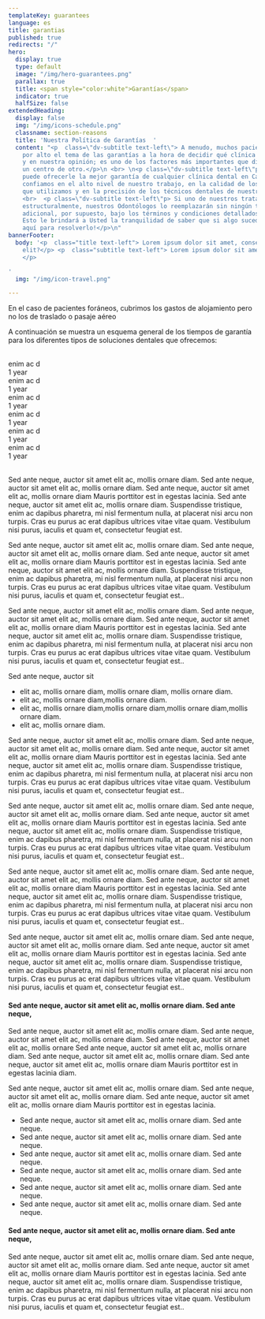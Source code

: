 ```yaml
---
templateKey: guarantees
language: es
title: garantias
published: true
redirects: "/"
hero:
  display: true
  type: default
  image: "/img/hero-guarantees.png"
  parallax: true
  title: <span style="color:white">Garantías</span>
  indicator: true
  halfSize: false
extendedHeading:
  display: false
  img: "/img/icons-schedule.png"
  classname: section-reasons
  title: 'Nuestra Política de Garantías  '
  content: "<p  class=\"dv-subtitle text-left\"> A menudo, muchos pacientes pasan
    por alto el tema de las garantías a la hora de decidir qué clínica dental elegir,
    y en nuestra opinión; es uno de los factores más importantes que diferencian a
    un centro de otro.</p>\n <br> \n<p class=\"dv-subtitle text-left\"p> DENTAL VIP
    puede ofrecerle la mejor garantía de cualquier clínica dental en Caracas porque
    confiamos en el alto nivel de nuestro trabajo, en la calidad de los materiales
    que utilizamos y en la precisión de los técnicos dentales de nuestro laboratorio.</p>
    <br>  <p class=\"dv-subtitle text-left\"p> Si uno de nuestros tratamientos falla
    estructuralmente, nuestros Odontólogos lo reemplazarán sin ningún tipo de costo
    adicional, por supuesto, bajo los términos y condiciones detallados a continuación.
    Esto le brindará a Usted la tranquilidad de saber que si algo sucede, ¡estaremos
    aquí para resolverlo!</p>\n"
bannerFooter:
  body: '<p  class="title text-left"> Lorem ipsum dolor sit amet, consectetur adipiscing
    elit?</p> <p  class="subtitle text-left"> Lorem ipsum dolor sit amet, <b>Nullam</b>
    </p>

'
  img: "/img/icon-travel.png"

---
```

<div class="green message">
En el caso de pacientes foráneos, cubrimos los gastos de alojamiento pero no los de traslado o pasaje aéreo
</div>
<p>
A continuación se muestra un esquema general de los tiempos de garantía para los diferentes tipos de soluciones dentales que ofrecemos:
</p>
<br>
<div class="percentaje">
<div class="progress-bar">
<span class="progress-bar-fill" style="width: 80%;"></span>
</div>
<div class="title">enim ac d</div>
<div class="time">1 year</div>
</div>
<div class="percentaje">
<div class="progress-bar">
<span class="progress-bar-fill" style="width: 80%;"></span>
</div>
<div class="title">enim ac d</div>
<div class="time">1 year</div>
</div>
<div class="percentaje">
<div class="progress-bar">
<span class="progress-bar-fill" style="width: 80%;"></span>
</div>
<div class="title">enim ac d</div>
<div class="time">1 year</div>
</div>
<div class="percentaje">
<div class="progress-bar">
<span class="progress-bar-fill" style="width: 80%;"></span>
</div>
<div class="title">enim ac d</div>
<div class="time">1 year</div>
</div>
<div class="percentaje">
<div class="progress-bar">
<span class="progress-bar-fill" style="width: 80%;"></span>
</div>
<div class="title">enim ac d</div>
<div class="time">1 year</div>
</div>
<div class="percentaje">
<div class="progress-bar">
<span class="progress-bar-fill" style="width: 80%;"></span>
</div>
<div class="title">enim ac d</div>
<div class="time">1 year</div>
</div>
<br>
<p>
Sed ante neque, auctor sit amet elit ac, mollis ornare diam. Sed ante neque,
auctor sit amet elit ac, mollis ornare diam. Sed ante neque, auctor sit amet
elit ac, mollis ornare diam Mauris porttitor est in egestas lacinia. Sed ante neque, auctor sit amet elit ac, mollis ornare diam. Suspendisse tristique, enim ac dapibus pharetra, mi nisl fermentum nulla, at placerat nisi arcu non turpis. Cras eu purus ac erat dapibus ultrices vitae vitae quam. Vestibulum nisi purus, iaculis et quam et, consectetur feugiat est.
</p>
<p>
Sed ante neque, auctor sit amet elit ac, mollis ornare diam. Sed ante neque,
auctor sit amet elit ac, mollis ornare diam. Sed ante neque, auctor sit amet
elit ac, mollis ornare diam Mauris porttitor est in egestas lacinia. Sed ante neque, auctor sit amet elit ac, mollis ornare diam. Suspendisse tristique, enim ac dapibus pharetra, mi nisl fermentum nulla, at placerat nisi arcu non turpis. Cras eu purus ac erat dapibus ultrices vitae vitae quam. Vestibulum nisi purus, iaculis et quam et, consectetur feugiat est..
</p>
<p>
Sed ante neque, auctor sit amet elit ac, mollis ornare diam. Sed ante neque,
auctor sit amet elit ac, mollis ornare diam. Sed ante neque, auctor sit amet
elit ac, mollis ornare diam Mauris porttitor est in egestas lacinia. Sed ante neque, auctor sit amet elit ac, mollis ornare diam. Suspendisse tristique, enim ac dapibus pharetra, mi nisl fermentum nulla, at placerat nisi arcu non turpis. Cras eu purus ac erat dapibus ultrices vitae vitae quam. Vestibulum nisi purus, iaculis et quam et, consectetur feugiat est..
</p>
<div class="message red">
Sed ante neque, auctor sit
<ul>
<li>elit ac, mollis ornare diam, mollis ornare diam, mollis ornare diam.</li>
<li>elit ac, mollis ornare diam,mollis ornare diam.</li>
<li>elit ac, mollis ornare diam,mollis ornare diam,mollis ornare diam,mollis ornare diam.</li>
<li>elit ac, mollis ornare diam.</li>
</ul>
</div>
<p>
Sed ante neque, auctor sit amet elit ac, mollis ornare diam. Sed ante neque,
auctor sit amet elit ac, mollis ornare diam. Sed ante neque, auctor sit amet
elit ac, mollis ornare diam Mauris porttitor est in egestas lacinia. Sed ante neque, auctor sit amet elit ac, mollis ornare diam. Suspendisse tristique, enim ac dapibus pharetra, mi nisl fermentum nulla, at placerat nisi arcu non turpis. Cras eu purus ac erat dapibus ultrices vitae vitae quam. Vestibulum nisi purus, iaculis et quam et, consectetur feugiat est..
</p>
<p>
Sed ante neque, auctor sit amet elit ac, mollis ornare diam. Sed ante neque,
auctor sit amet elit ac, mollis ornare diam. Sed ante neque, auctor sit amet
elit ac, mollis ornare diam Mauris porttitor est in egestas lacinia. Sed ante neque, auctor sit amet elit ac, mollis ornare diam. Suspendisse tristique, enim ac dapibus pharetra, mi nisl fermentum nulla, at placerat nisi arcu non turpis. Cras eu purus ac erat dapibus ultrices vitae vitae quam. Vestibulum nisi purus, iaculis et quam et, consectetur feugiat est..
</p>
<p>
Sed ante neque, auctor sit amet elit ac, mollis ornare diam. Sed ante neque,
auctor sit amet elit ac, mollis ornare diam. Sed ante neque, auctor sit amet
elit ac, mollis ornare diam Mauris porttitor est in egestas lacinia. Sed ante neque, auctor sit amet elit ac, mollis ornare diam. Suspendisse tristique, enim ac dapibus pharetra, mi nisl fermentum nulla, at placerat nisi arcu non turpis. Cras eu purus ac erat dapibus ultrices vitae vitae quam. Vestibulum nisi purus, iaculis et quam et, consectetur feugiat est..
</p>
<p>
Sed ante neque, auctor sit amet elit ac, mollis ornare diam. Sed ante neque,
auctor sit amet elit ac, mollis ornare diam. Sed ante neque, auctor sit amet
elit ac, mollis ornare diam Mauris porttitor est in egestas lacinia. Sed ante neque, auctor sit amet elit ac, mollis ornare diam. Suspendisse tristique, enim ac dapibus pharetra, mi nisl fermentum nulla, at placerat nisi arcu non turpis. Cras eu purus ac erat dapibus ultrices vitae vitae quam. Vestibulum nisi purus, iaculis et quam et, consectetur feugiat est..
</p>
<h4>
Sed ante neque, auctor sit amet elit ac, mollis ornare diam. Sed ante neque,
</h4>
<p>
Sed ante neque, auctor sit amet elit ac, mollis ornare diam. Sed ante neque,
auctor sit amet elit ac, mollis ornare diam. Sed ante neque, auctor sit amet
elit ac, mollis ornare Sed ante neque, auctor sit amet elit ac, mollis ornare diam. Sed ante neque,
auctor sit amet elit ac, mollis ornare diam. Sed ante neque, auctor sit amet
elit ac, mollis ornare diam Mauris porttitor est in egestas lacinia diam.
</p>
<p>
Sed ante neque, auctor sit amet elit ac, mollis ornare diam. Sed ante neque,
auctor sit amet elit ac, mollis ornare diam. Sed ante neque, auctor sit amet
elit ac, mollis ornare diam Mauris porttitor est in egestas lacinia.
</p>
<ul class="check-list">
<li>
<i class="icon-check circle"></i> Sed ante neque, auctor sit amet elit ac,
mollis ornare diam. Sed ante neque.
</li>
<li>
<i class="icon-check circle"></i> Sed ante neque, auctor sit amet elit ac,
mollis ornare diam. Sed ante neque.
</li>
<li>
<i class="icon-check circle"></i> Sed ante neque, auctor sit amet elit ac,
mollis ornare diam. Sed ante neque.
</li>
<li>
<i class="icon-check circle"></i> Sed ante neque, auctor sit amet elit ac,
mollis ornare diam. Sed ante neque.
</li>
<li>
<i class="icon-check circle"></i> Sed ante neque, auctor sit amet elit ac,
mollis ornare diam. Sed ante neque.
</li>
<li>
<i class="icon-check circle"></i> Sed ante neque, auctor sit amet elit ac,
mollis ornare diam. Sed ante neque.
</li>
</ul>
<h4>
Sed ante neque, auctor sit amet elit ac, mollis ornare diam. Sed ante neque,
</h4>
<p>
Sed ante neque, auctor sit amet elit ac, mollis ornare diam. Sed ante neque,
auctor sit amet elit ac, mollis ornare diam. Sed ante neque, auctor sit amet
elit ac, mollis ornare diam Mauris porttitor est in egestas lacinia. Sed ante neque, auctor sit amet elit ac, mollis ornare diam. Suspendisse tristique, enim ac dapibus pharetra, mi nisl fermentum nulla, at placerat nisi arcu non turpis. Cras eu purus ac erat dapibus ultrices vitae vitae quam. Vestibulum nisi purus, iaculis et quam et, consectetur feugiat est..
</p>
